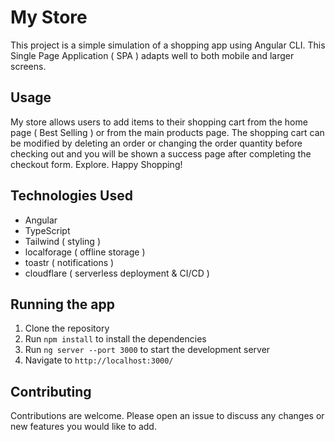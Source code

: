 # My Store

This project is a simple simulation of a shopping app using Angular CLI. This Single Page Application ( SPA ) adapts well to both mobile and larger screens.

## Usage

My store allows users to add items to their shopping cart from the home page ( Best Selling ) or from the main products page. The shopping cart can be modified by deleting an order or changing the order quantity before checking out and you will be shown a success page after completing the checkout form. Explore. Happy Shopping!

## Technologies Used

* Angular
* TypeScript
* Tailwind ( styling )
* localforage ( offline storage )
* toastr ( notifications )
* cloudflare ( serverless deployment & CI/CD )


## Running the app

1. Clone the repository
2. Run `npm install` to install the dependencies
3. Run `ng server --port 3000` to start the development server
4. Navigate to `http://localhost:3000/`

## Contributing

Contributions are welcome. Please open an issue to discuss any changes or new features you would like to add.
